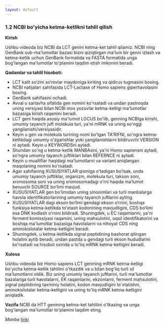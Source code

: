 ```yaml
---
layout: default
---
```


### 1.2 NCBI bo'yicha ketma-ketlikni tahlil qilish

**Kirish**

Ushbu videoda biz NCBI da LCT genini ketma-ket tahlil qilamiz. NCBI ning GenBank sub-ma'lumotlar bazasi bizni qiziqtirgan ma'lum bir genni izlash va ketma-ketlik uchun GenBank formatida va FASTA formatida unga bog'langan ma'lumotlar to'plamini taqdim etish imkonini beradi.

**Qadamlar va tahlil hisoboti:**

- LCT kalit so‘zini so‘rovlar maydoniga kiriting va qidiruv tugmasini bosing.
- NCBI natijalari sahifasida LCT-Lactase of Homo sapiens giperhavolasini bosing.
- GenBank sahifasini ochadi.
- Avval u sarlavha sifatida gen nomini ko'rsatadi va undan pastroqda uning versiyasi bilan NCBI mos yozuvlar ketma-ketligi ma'lumotlar bazasiga kirish raqamini beradi.
- LCT geni haqida asosiy ma'lumot LOCUS bo'lib, genning NCBIga kirishi, umumiy tayanch juft molekula turi, ya'ni mRNK va uning so'nggi yangilanishi/versiyasidir.
- Keyin u gen va molekula turining nomi bo'lgan TA'RIFNI, so'ngra ketma-ketlikdagi umumiy o'zgarishlar yoki yangilanishlarni bildiruvchi VERSION ni aytadi. Keyin u KEYWORDSni aytadi.
- Shundan so'ng u ketma-ketlik MANBAsini, ya'ni Homo sapiensni aytadi, so'ngra umumiy tayanch juftliklari bilan REFERNCE ni aytadi.
- Keyin u mualliflar haqidagi ma'lumotlarni va variant aniqlangan maqolaning nomini ko'rsatadi.
- Agar sahifaning XUSUSIYATLAR qismiga oʻtadigan boʻlsak, unda umumiy tayanch juftliklar, organizm, molekula turi, takson soni, xromosoma soni va uning xromosomadagi oʻrni haqida maʼlumot beruvchi SOURCE boʻlimi mavjud.
- XUSUSIYATLAR gen bo'limidan uning sinonimlari va turli manbalarga havola identifikatorlarining umumiy tayanch juftlarini ayting.
- XUSUSIYATLAR dagi ekson bo‘limi gendagi ekson o‘rnini, boshqa funksiya ketma-ketlikda to‘xtash kodonining mavjudligini, CDS bo‘limi esa DNK kodlash o‘rnini bildiradi. Shuningdek, u EC raqamlarini, ya'ni ferment komissiyasi raqamini, uning mahsulotini, oqsil identifikatorini va boshqa ma'lumotlar bazasiga havolalarni va nihoyat CDS ning aminokislotalar ketma-ketligini beradi.
- Shuningdek, u ketma-ketlikda signal peptidining bashorat qilingan holatini aytib beradi, undan pastda u gendagi turli ekson hududlarini ko'rsatadi va hisobot oxirida u to'liq mRNK ketma-ketligini beradi.

**Xulosa**

Ushbu videoda biz Homo sapiens LCT genining mRNK ketma-ketligi bo'yicha ketma-ketlik tahlilini o'tkazdik va u bilan bog'liq turli xil ma'lumotlarni oldik. Biz uning umumiy tayanch juftlarini, turli ma'lumotlar bazalariga turli havolalarni, EK raqamlarini, ekzonlarni, ferment mahsulotini, signal peptidining taxminiy holatini, kodon mavjudligini to'xtatishni, aminokislotalar ketma-ketligini va uning to'liq mRNK ketma-ketligini aniqladik.

**Vazifa**
NCBI da HTT genining ketma-ket tahlilini o'tkazing va unga bog'langan ma'lumotlar to'plamini taqdim eting.
    
*Manba* [linki](https://www.biocode.org.uk/wp-content/uploads/2021/07/Sequence-analysis-on-NCBI.docx-1.pdf)